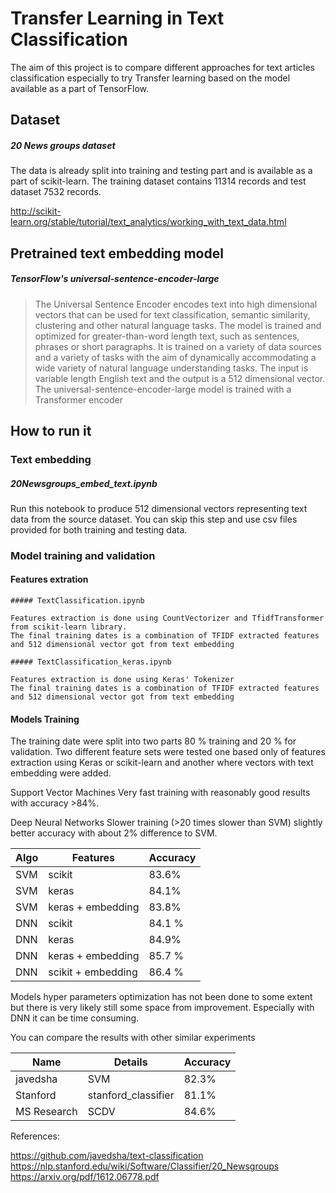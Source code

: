 # Transfer Learning in Text Classification

The aim of this project is to compare different approaches for text articles classification especially to try Transfer learning based on the model available as a part of TensorFlow.

## Dataset

##### 20 News groups dataset
The data is already split into training and testing part and is available as a part of scikit-learn. The training dataset contains 11314 records and test dataset 7532 records.

http://scikit-learn.org/stable/tutorial/text_analytics/working_with_text_data.html

## Pretrained text embedding model

##### TensorFlow's universal-sentence-encoder-large

>The Universal Sentence Encoder encodes text into high dimensional vectors that can be used for text classification, semantic similarity, clustering and other natural language tasks.
The model is trained and optimized for greater-than-word length text, such as sentences, phrases or short paragraphs. It is trained on a variety of data sources and a variety of tasks with the aim of dynamically accommodating a wide variety of natural language understanding tasks. The input is variable length English text and the output is a 512 dimensional vector. The universal-sentence-encoder-large model is trained with a Transformer encoder




## How to run it

### Text embedding

##### 20Newsgroups_embed_text.ipynb

Run this notebook to produce 512 dimensional vectors representing text data from the source dataset.
You can skip this step and use csv files provided for both training and testing data.

### Model training and validation

#### Features extration
    ##### TextClassification.ipynb

    Features extraction is done using CountVectorizer and TfidfTransformer from scikit-learn library.
    The final training dates is a combination of TFIDF extracted features and 512 dimensional vector got from text embedding

    ##### TextClassification_keras.ipynb

    Features extraction is done using Keras' Tokenizer
    The final training dates is a combination of TFIDF extracted features and 512 dimensional vector got from text embedding

#### Models Training

The training date were split into two parts 80 % training and 20 % for validation.
Two different feature sets were tested one based only of features extraction using Keras or scikit-learn and another where vectors with text embedding were added.

Support Vector Machines
Very fast training with reasonably good results with accuracy >84%.

Deep Neural Networks
Slower training (>20 times slower than SVM) slightly better accuracy with about 2% difference to SVM.


| Algo | Features | Accuracy
| --- | --- | --- |
| SVM | scikit | 83.6% |
| SVM | keras | 84.1% |
| SVM | keras + embedding | 83.8% |
| DNN | scikit | 84.1 % |
| DNN | keras | 84.9% |
| DNN | keras + embedding | 85.7 % |
| DNN | scikit + embedding | 86.4 % |

Models hyper parameters optimization has not been done to some extent but there is very likely still some space from improvement. Especially with DNN it can be time consuming.

You can compare the results with other similar experiments

| Name | Details | Accuracy
| --- | --- | --- |
| javedsha | SVM | 82.3% |
| Stanford| stanford_classifier | 81.1% |
| MS Research | SCDV | 84.6% |

References:

https://github.com/javedsha/text-classification
https://nlp.stanford.edu/wiki/Software/Classifier/20_Newsgroups
https://arxiv.org/pdf/1612.06778.pdf
